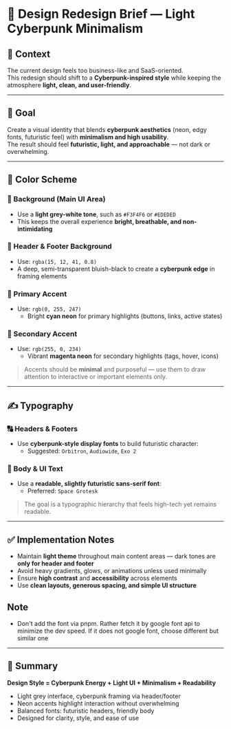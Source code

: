 # 🎨 Design Redesign Brief — Light Cyberpunk Minimalism

## 🧩 Context

The current design feels too business-like and SaaS-oriented.  
This redesign should shift to a **Cyberpunk-inspired style** while keeping the atmosphere **light, clean, and user-friendly**.

---

## 🎯 Goal

Create a visual identity that blends **cyberpunk aesthetics** (neon, edgy fonts, futuristic feel) with **minimalism and high usability**.  
The result should feel **futuristic, light, and approachable** — not dark or overwhelming.

---

## 🎨 Color Scheme

### 🧱 Background (Main UI Area)

- Use a **light grey-white tone**, such as `#F3F4F6` or `#EDEDED`
- This keeps the overall experience **bright, breathable, and non-intimidating**

### 🧱 Header & Footer Background

- Use: `rgba(15, 12, 41, 0.8)`
- A deep, semi-transparent bluish-black to create a **cyberpunk edge** in framing elements

### 💠 Primary Accent

- Use: `rgb(0, 255, 247)`
  - Bright **cyan neon** for primary highlights (buttons, links, active states)

### 💟 Secondary Accent

- Use: `rgb(255, 0, 234)`
  - Vibrant **magenta neon** for secondary highlights (tags, hover, icons)

> Accents should be **minimal** and purposeful — use them to draw attention to interactive or important elements only.

---

## ✍️ Typography

### 🔠 Headers & Footers

- Use **cyberpunk-style display fonts** to build futuristic character:
  - Suggested: `Orbitron`, `Audiowide`, `Exo 2`

### 🧾 Body & UI Text

- Use a **readable, slightly futuristic sans-serif font**:
  - Preferred: `Space Grotesk`

> The goal is a typographic hierarchy that feels high-tech yet remains readable.

---

## ✅ Implementation Notes

- Maintain **light theme** throughout main content areas — dark tones are **only for header and footer**
- Avoid heavy gradients, glows, or animations unless used minimally
- Ensure **high contrast** and **accessibility** across elements
- Use **clean layouts, generous spacing, and simple UI structure**

## Note

- Don't add the font via pnpm. Rather fetch it by google font api to minimize the dev speed. If it does not google font, choose different but similar one

---

## 🧠 Summary

**Design Style = Cyberpunk Energy + Light UI + Minimalism + Readability**

- Light grey interface, cyberpunk framing via header/footer
- Neon accents highlight interaction without overwhelming
- Balanced fonts: futuristic headers, friendly body
- Designed for clarity, style, and ease of use
